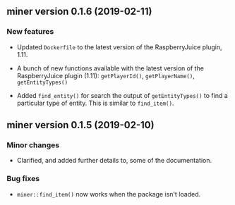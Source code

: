 ## miner version 0.1.6 (2019-02-11)

### New features

- Updated `Dockerfile` to the latest version of the RaspberryJuice
  plugin, 1.11.

- A bunch of new functions available with the latest version of the
  RaspberryJuice plugin (1.11): `getPlayerId()`, `getPlayerName()`,
  `getEntityTypes()`

- Added `find_entity()` for search the output of `getEntityTypes()` to
  find a particular type of entity. This is similar to `find_item()`.


## miner version 0.1.5 (2019-02-10)

### Minor changes

- Clarified, and added further details to, some of the documentation.

### Bug fixes

- `miner::find_item()` now works when the package isn't loaded.
